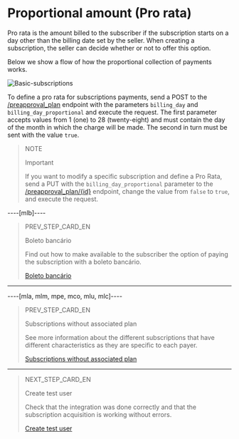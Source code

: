 # Proportional amount (Pro rata)

Pro rata is the amount billed to the subscriber if the subscription starts on a day other than the billing date set by the seller. When creating a subscription, the seller can decide whether or not to offer this option.

Below we show a flow of how the proportional collection of payments works.

![Basic-subscriptions](/images/subscriptions/linea-cobro-EN.png)

To define a pro rata for subscriptions payments, send a POST to the [/preapproval_plan](https://www.mercadopago[FAKER][URL][DOMAIN]/developers/en/reference/subscriptions/_preapproval_plan/post) endpoint with the parameters `billing_day` and `billing_day_proportional` and execute the request. The first parameter accepts values from 1 (one) to 28 (twenty-eight) and must contain the day of the month in which the charge will be made. The second in turn must be sent with the value `true`. 

> NOTE
>
> Important
>
> If you want to modify a specific subscription and define a Pro Rata, send a PUT with the `billing_day_proportional` parameter to the [/preapproval_plan/{id}](https://www.mercadopago[FAKER][URL][DOMAIN]/developers/en/reference/subscriptions/_preapproval_plan_id/put) endpoint, change the value from `false` to `true`, and execute the request.

----[mlb]----
> PREV_STEP_CARD_EN
>
> Boleto bancário
>
> Find out how to make available to the subscriber the option of paying the subscription with a boleto bancário.
>
> [Boleto bancário](/developers/en/docs/subscriptions/integration-customization/payment-methods/boleto-bancario)
------------

----[mla, mlm, mpe, mco, mlu, mlc]----
> PREV_STEP_CARD_EN
>
> Subscriptions without associated plan
>
> See more information about the different subscriptions that have different characteristics as they are specific to each payer.
>
> [Subscriptions without associated plan](/developers/en/docs/subscriptions/integration-configuration/subscription-no-associated-plan)
------------

> NEXT_STEP_CARD_EN
>
> Create test user
>
> Check that the integration was done correctly and that the subscription acquisition is working without errors.
>
> [Create test user](/developers/en/docs/subscriptions/integration-test/create-test-user)
